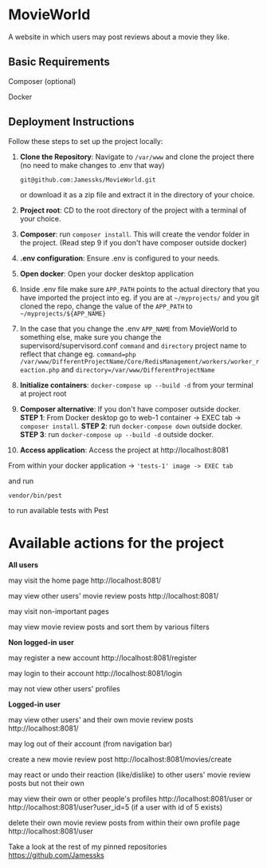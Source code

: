 # MovieWorld

A website in which users may post reviews about a movie they like.

## Basic Requirements

Composer (optional)

Docker

## Deployment Instructions

Follow these steps to set up the project locally:

1. **Clone the Repository**:
   Navigate to ```/var/www``` and clone the project there (no need to make changes to .env that way)
   ```bash
   git@github.com:Jamessks/MovieWorld.git
   ```

   or download it as a zip file and extract it in the directory of your choice.

2. **Project root**: CD to the root directory of the project with a terminal of your choice.

3. **Composer**: run ```composer install```. This will create the vendor folder in the project. (Read step 9 if you don't have composer outside docker)

4. **.env configuration**: Ensure .env is configured to your needs.

5. **Open docker**: Open your docker desktop application

6. Inside .env file make sure `APP_PATH` points to the actual directory that you have imported the project into eg. if you are at ```~/myprojects/``` and you git cloned the repo, change the value of the `APP_PATH` to `~/myprojects/${APP_NAME}`

7. In the case that you change the .env `APP_NAME` from MovieWorld to something else, make sure you change the supervisord/supervisord.conf `command` and `directory` project name to reflect that change eg. `command=php /var/www/DifferentProjectName/Core/RedisManagement/workers/worker_reaction.php` and `directory=/var/www/DifferentProjectName`

8. **Initialize containers**: `docker-compose up --build -d` from your terminal at project root
9. **Composer alternative**: If you don't have composer outside docker. **STEP 1**: From Docker desktop go to web-1 container -> EXEC tab -> ```composer install```. **STEP 2**: run ```docker-compose down``` outside docker. **STEP 3**: run ```docker-compose up --build -d``` outside docker.

10. **Access application**: Access the project at http://localhost:8081

From within your docker application -> `'tests-1' image -> EXEC tab`

and run

```
vendor/bin/pest
```

to run available tests with Pest

# **Available actions for the project**

**All users**

may visit the home page http://localhost:8081/

may view other users' movie review posts http://localhost:8081/

may visit non-important pages

may view movie review posts and sort them by various filters

**Non logged-in user**

may register a new account http://localhost:8081/register

may login to their account http://localhost:8081/login

may not view other users' profiles

**Logged-in user**

may view other users' and their own movie review posts http://localhost:8081/

may log out of their account (from navigation bar)

create a new movie review post http://localhost:8081/movies/create

may react or undo their reaction (like/dislike) to other users' movie review posts but not their own

may view their own or other people's profiles http://localhost:8081/user or http://localhost:8081/user?user_id=5 (if a user with id of 5 exists)

delete their own movie review posts from within their own profile page http://localhost:8081/user


Take a look at the rest of my pinned repositories https://github.com/Jamessks
